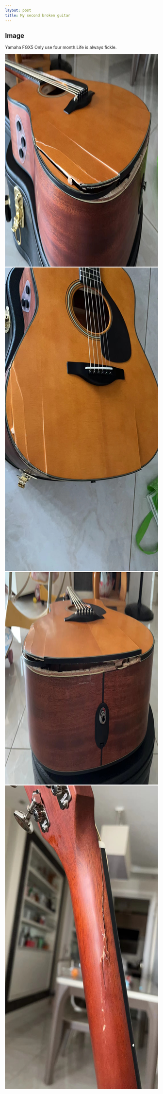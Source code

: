 ```yaml
---
layout: post
title: My second broken guitar
---
```


## Image

Yamaha FGX5 Only use four month.Life is always fickle.  

<img src="/assets/images/post/broken guitar1.jpg" alt="image1" width="1000" height="700" align="bottom" />  

 
<img src="/assets/images/post/broken guitar2.jpg" alt="image2" width="700" height="1000" align="bottom" />   


<img src="/assets/images/post/broken guitar3.jpg" alt="image3" width="1000" height="700" align="bottom" />   


<img src="/assets/images/post/broken guitar4.jpg" alt="image4" width="700" height="1000" align="bottom" /> 